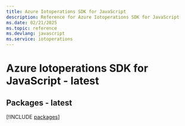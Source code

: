 ```yaml
---
title: Azure Iotoperations SDK for JavaScript
description: Reference for Azure Iotoperations SDK for JavaScript
ms.date: 02/21/2025
ms.topic: reference
ms.devlang: javascript
ms.service: iotoperations
---
```

# Azure Iotoperations SDK for JavaScript - latest
## Packages - latest
[!INCLUDE [packages](iotoperations-index.md)]
